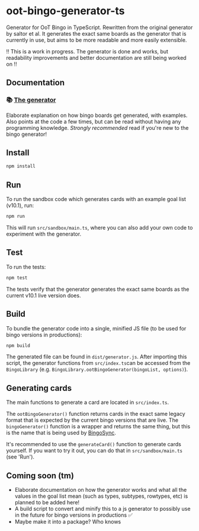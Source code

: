 # oot-bingo-generator-ts

Generator for OoT Bingo in TypeScript. Rewritten from the original generator by saltor et al. It generates the exact
same boards as the generator that is currently in use, but aims to be more readable and more easily extensible.

!! This is a work in progress. The generator is done and works, but readability improvements and better documentation
are still being worked on !!

## Documentation

### :books: [The generator](https://github.com/xwmtp/oot-bingo-generator-ts/blob/main/doc/GENERATOR.md)

Elaborate explanation on how bingo boards get generated, with examples. Also points at the code a few times, but can be
read without having any programming knowledge. *Strongly recommended* read if you're new to the bingo generator!

## Install

```bash
npm install
```

## Run

To run the sandbox code which generates cards with an example goal list (v10.1), run:

```bash
npm run
```

This will run `src/sandbox/main.ts`, where you can also add your own code to experiment with the generator.

## Test

To run the tests:

```bash
npm test
```

The tests verify that the generator generates the exact same boards as the current v10.1 live version does.

## Build

To bundle the generator code into a single, minified JS file (to be used for bingo versions in productions):

```bash
npm build
```

The generated file can be found in `dist/generator.js`. After importing this script, the generator functions
from `src/index.ts`can be accessed from the `BingoLibrary` (e.g. `BingoLibrary.ootBingoGenerator(bingoList, options)`).

## Generating cards

The main functions to generate a card are located in `src/index.ts`.

The `ootBingoGenerator()` function returns cards in the exact same legacy format that is expected by the current bingo
versions that are live. The `bingoGenerator()` function is a wrapper and returns the same thing, but this is the name
that is being used by [BingoSync](https://bingosync.com).

It's recommended to use the `generateCard()` function to generate cards yourself. If you want to try it out, you can do
that in `src/sandbox/main.ts` (see 'Run').

## Coming soon (tm)

* Elaborate documentation on how the generator works and what all the values in the goal list mean (such as types,
  subtypes, rowtypes, etc) is planned to be added here!
* A build script to convert and minify this to a js generator to possibly use in the future for bingo versions in
  productions ✅
* Maybe make it into a package? Who knows
